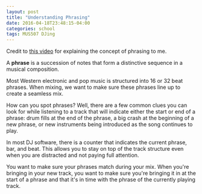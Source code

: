 ```yaml
---
layout: post
title: "Understanding Phrasing"
date: 2016-04-18T23:48:15-04:00
categories: school
tags: MUS507 DJing
---
```

Credit to [this video](https://youtu.be/il8QyTM7qF8?list=PLAVVAhfEjp2J9xZ1D8oMit-rCg163qEMm) for explaining the concept of phrasing to me.

A **phrase** is a succession of notes that form a distinctive sequence in a musical composition.

Most Western electronic and pop music is structured into 16 or 32 beat phrases. When mixing, we want to make sure these phrases line up to create a seamless mix.

How can you spot phrases? Well, there are a few common clues you can look for while listening to a track that will indicate either the start or end of a phrase: drum fills at the end of the phrase, a big crash at the beginning of a new phrase, or new instruments being introduced as the song continues to play.

In most DJ software, there is a counter that indicates the current phrase, bar, and beat. This allows you to stay on top of the track structure even when you are distracted and not paying full attention.

You want to make sure your phrases match during your mix. When you're bringing in your new track, you want to make sure you're bringing it in at the start of a phrase and that it's in time with the phrase of the currently playing track.

